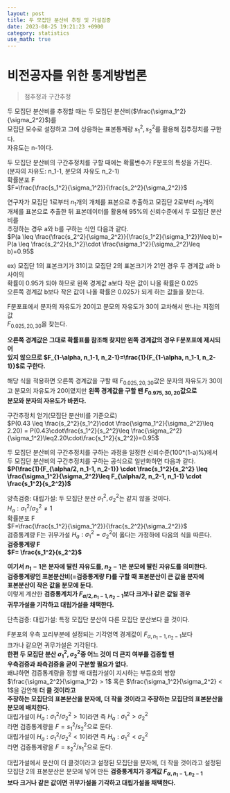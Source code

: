 ```yaml
---
layout: post
title: 두 모집단 분산비 추정 및 가설검증  
date: 2023-08-25 19:21:23 +0900
category: statistics 
use_math: true
---
```

# 비전공자를 위한 통계방법론    
> 점추정과 구간추정  
    
두 모집단 분산비를 추정할 때는 두 모집단 분산비($\frac{\sigma_1^2}{\sigma_2^2}$)를  
모집단 모수로 설정하고 그에 상응하는 표본통계량 $s_1^2,s_2^2$를 활용해 점추정치를 구한다.  
자유도는 n-1이다.  
  
두 모집단 분산비의 구간추정치를 구할 때에는 확률변수가 F분포의 특성을 가진다.  
(분자의 자유도: n_1-1, 분모의 자유도 n_2-1)  
확률분포 F  
$F=\frac{\frac{s_1^2}{\sigma_1^2}}{\frac{s_2^2}{\sigma_2^2}}$  
  
연구자가 모집단 1로부터 $n_1$개의 개체를 표본으로 추출하고 모집단 2로부터 $n_2$개의  
개체를 표본으로 추출한 뒤 표본데이터를 활용해 95%의 신뢰수준에서 두 모집단 분산비를  
추정하는 경우 a와 b를 구하는 식인 다음과 같다.  
$P(a \leq \frac{\frac{s_2^2}{\sigma_2^2}}{\frac{s_1^2}{\sigma_1^2}}\leq b)= P(a \leq \frac{s_2^2}{s_1^2}\cdot \frac{\sigma_1^2}{\sigma_2^2}\leq b)=0.95$  

ex) 모집단 1의 표본크기가 31이고 모집단 2의 표본크기가 21인 경우 두 경계값 a와 b사이의  
확률이 0.95가 되야 하므로 왼쪽 경계값 a보다 작은 값이 나올 확률은 0.025  
오른쪽 경계값 b보다 작은 값이 나올 확률은 0.025가 되게 하는 값들을 찾는다.  
  
F분포표에서 분자의 자유도가 20이고 분모의 자유도가 30이 교차해서 만나는 지점의 값  
$F_{0.025, 20, 30}$을 찾는다.  

**오른쪽 경계값은 그대로 확률표를 참조해 찾지만 왼쪽 경계값의 경우 F분포표에 제시되어**  
**있지 않으므로 $F_{1-\alpha, n_1-1, n_2-1}=\frac{1}{F_{1-\alpha, n_1-1, n_2-1}}$로 구한다.**  

해당 식을 적용하면 오른쪽 경계값을 구할 때 $F_{0.025,20,30}$값은 분자의 자유도가 30이고 분모의 자유도가 20이였지만 **왼쪽 경계값을 구할 땐 $F_{0.975,30,20}$값으로**  
**분모와 분자의 자유도가 바뀐다.**  
  
구간추정치 얻기(모집단 분산비를 기준으로)  
$P(0.43 \leq \frac{s_2^2}{s_1^2}\cdot \frac{\sigma_1^2}{\sigma_2^2}\leq 2.20) = P(0.43\cdot\frac{s_1^2}{s_2^2}\leq \frac{\sigma_2^2}{\sigma_1^2}\leq2.20\cdot\frac{s_1^2}{s_2^2})=0.95$  

두 모집단 분산비의 구간추정치를 구하는 과정을 일정한 신뢰수준(100*(1-a)%)에서  
두 모집단 분산비의 구간추정치를 구하는 공식으로 일반화하면 다음과 같다.  
**$P(\frac{1}{F_{\alpha/2, n_1-1, n_2-1}} \cdot \frac{s_1^2}{s_2^2} \leq \frac{\sigma_1^2}{\sigma_2^2}\leq F_{\alpha/2, n_2-1, n_1-1} \cdot \frac{s_1^2}{s_2^2})$**  
  
양측검증:
대립가설: 두 모집단 분산 $\sigma_1^2, \sigma_2^2$는 같지 않을 것이다.  
$H_a:\sigma_1^2/\sigma_2^2\neq 1$  
확률분포 F  
$F=\frac{\frac{s_1^2}{\sigma_1^2}}{\frac{s_2^2}{\sigma_2^2}}$   
검증통계량 F는 귀무가설 $H_a: \sigma_1^2=\sigma_2^2$이 옳다는 가정하에 다음의 식을 따른다.  
**검증통계량 F**  
**$F= \frac{s_1^2}{s_2^2}$**  

**여기서 $n_1-1$은 분자에 딸린 자유도를, $n_2-1$은 분모에 딸린 자유도를 의미한다.**  
**검증통계량인 표본분산비(=검증통계량 F)를 구할 때 표본분산이 큰 값을 분자에**  
**표본분산이 작은 값을 분모에 둔다.**  
이렇게 계산한 **검증통계치가 $F_{\alpha/2, n_1-1, n_2-1}$보다 크거나 같은 값일 경우**  
**귀무가설을 기각하고 대립가설을 채택한다.**  
  
단측검증:
대립가설: 특정 모집단 분산이 다른 모집단 분산보다 클 것이다.  

F분포의 우측 꼬리부분에 설정되는 기각영역 경계값이 $F_{\alpha, n_1-1, n_2-1}$보다  
크가나 같으면 귀무가설은 기각된다.  
**한편 두 모집단 분산 $\sigma_1^2, \sigma_2^2$중 어느 것이 더 큰지 여부를 검증할 땐**  
**우측검증과 좌측검증을 굳이 구분할 필요가 없다.**  
왜냐하면 검증통계량을 정할 때 대립가설이 지시하는 부등호의 방향 $\frac{\sigma_2^2}{\sigma_1^2} > 1$ 혹은 $\frac{\sigma_1^2}{\sigma_2^2} < 1$을 감안해 **더 클 것이라고**  
**주장하는 모집단의 표본분산을 분자에, 더 작을 것이라고 주장하는 모집단의 표본분산을**  
**분모에 배치한다.**  
대립가설이 $H_a:\sigma_1^2/\sigma_2^2 > 1$이라면 즉 $H_a:\sigma_1^2 > \sigma_2^2$  
라면 검증통계량을 $F=s_1^2/s_2^2$으로 둔다.   
대립가설이 $H_a:\sigma_1^2/\sigma_2^2 < 1$이라면 즉 $H_a:\sigma_1^2 < \sigma_2^2$  
라면 검증통계량을 $F=s_2^2/s_1^2$으로 둔다.   
  
대립가설에서 분산이 더 클것이라고 설정된 모집단을 분자에, 더 작을 것이라고 설정된  
모집단 2의 표본분산은 분모에 넣어 만든 **검증통계치가 경계값 $F_{\alpha, n_1-1, n_2-1}$**  
**보다 크거나 같은 값이면 귀무가설을 기각하고 대립가설을 채택한다.**  


